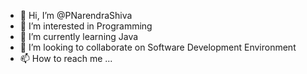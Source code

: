 - 👋 Hi, I’m @PNarendraShiva
- 👀 I’m interested in Programming 
- 🌱 I’m currently learning Java
- 💞️ I’m looking to collaborate on Software Development Environment
- 📫 How to reach me ...

<!---
PNShiva/PNShiva is a ✨ special ✨ repository because its `README.md` (this file) appears on your GitHub profile.
You can click the Preview link to take a look at your changes.
--->
